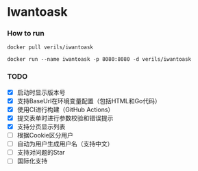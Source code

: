 # Iwantoask

### How to run

```shell script
docker pull verils/iwantoask

docker run --name iwantoask -p 8080:8080 -d verils/iwantoask
```

### TODO
- [x] 启动时显示版本号
- [x] 支持BaseUrl在环境变量配置（包括HTML和Go代码）
- [x] 使用CI进行构建（GitHub Actions）
- [x] 提交表单时进行参数校验和错误提示
- [x] 支持分页显示列表
- [ ] 根据Cookie区分用户
- [ ] 自动为用户生成用户名（支持中文）
- [ ] 支持对问题的Star
- [ ] 国际化支持

